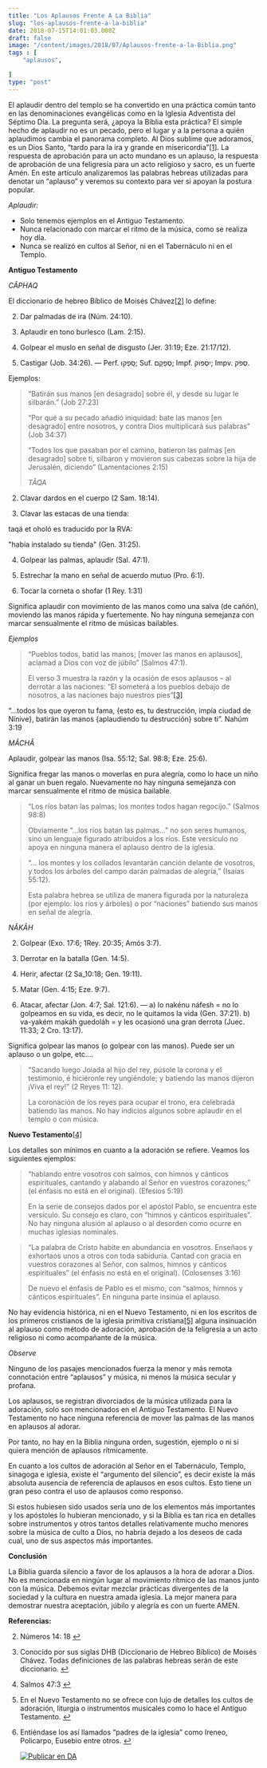 ```yaml
---
title: "Los Aplausos Frente A La Biblia"
slug: "los-aplausos-frente-a-la-biblia"
date: 2018-07-15T14:01:03.000Z
draft: false
image: "/content/images/2018/07/Aplausos-frente-a-la-Biblia.png"
tags : [
    "aplausos",

]
type: "post"
---
```


   El aplaudir dentro del templo se ha convertido en una práctica común tanto en las denominaciones evangélicas como en la Iglesia Adventista del Séptimo Día. La pregunta será, ¿apoya la Biblia esta práctica? El simple hecho de aplaudir no es un pecado, pero el lugar y a la persona a quién aplaudimos cambia el panorama completo. Al Dios sublime que adoramos, es un Dios Santo, “tardo para la ira y grande en misericordia”[[1]](#fn1). La respuesta de aprobación para un acto mundano es un aplauso, la respuesta de aprobación de una feligresía para un acto religioso y sacro, es un fuerte Amén. En este artículo analizaremos las palabras hebreas utilizadas para denotar un “aplauso” y veremos su contexto para ver si apoyan la postura popular.

 *Aplaudir:*

 
 * Solo tenemos ejemplos en el Antiguo Testamento.
 * Nunca relacionado con marcar el ritmo de la música, como se realiza hoy día.
 * Nunca se realizó en cultos al Señor, ni en el Tabernáculo ni en el Templo.
 
 **Antiguo Testamento**

 *CÂPHAQ*

 El diccionario de hebreo Bíblico de Moisés Chávez[[2]](#fn2) lo define:

 
 2.  Dar palmadas de ira (Núm. 24:10).

 
 4.  Aplaudir en tono burlesco (Lam. 2:15).

 
 6.  Golpear el muslo en señal de disgusto (Jer. 31:19; Eze. 21:17/12).

 
 8.  Castigar (Job. 34:26). — Perf. סָֽפְקוּ; Suf. סְפָקָם; Impf. יִסְפּוֹק; Impv. סְפֹק.

 
 
 Ejemplos:

 
>  “Batirán sus manos [en desagrado] sobre él, y desde su lugar le silbarán.” (Job 27:23)
> 
>   
>  “Por qué a su pecado añadió iniquidad: bate las manos [en desagrado] entre nosotros, y contra Dios multiplicará sus palabras” (Job 34:37)
> 
>   
>  “Todos los que pasaban por el camino, batieron las palmas [en desagrado] sobre ti, silbaron y movieron sus cabezas sobre la hija de Jerusalén, diciendo” (Lamentaciones 2:15)
> 
>   *TÂQA*

 
 2.  Clavar dardos en el cuerpo (2 Sam. 18:14).

 
 4.  Clavar las estacas de una tienda:

 
 
 taqá et oholó es traducido por la RVA:

 "había instalado su tienda" (Gen. 31:25).

 
 4.  Golpear las palmas, aplaudir (Sal. 47:1).

 
 6.  Estrechar la mano en señal de acuerdo mutuo (Pro. 6:1).

 
 8.  Tocar la corneta o shofar (1 Rey. 1:31)

 
 
 Significa aplaudir con movimiento de las manos como una salva (de cañón), moviendo las manos rápida y fuertemente. No hay ninguna semejanza con marcar sensualmente el ritmo de músicas bailables.

 *Ejemplos*

 
>  “Pueblos todos, batid las manos; [mover las manos en aplausos], aclamad a Dios con voz de júbilo” (Salmos 47:1).
> 
>   El verso 3 muestra la razón y la ocasión de esos aplausos – al derrotar a las naciones: “El someterá a los pueblos debajo de nosotros, a las naciones bajo nuestros pies”[[3]](#fn3)

 “…todos los que oyeron tu fama, {esto es, tu destrucción, impía ciudad de Nínive}, batirán las manos {aplaudiendo tu destrucción} sobre ti”. Nahúm 3:19

 *MÂCHÂ*

 Aplaudir, golpear las manos (Isa. 55:12; Sal. 98:8; Eze. 25:6).

 Significa fregar las manos o moverlas en pura alegría, como lo hace un niño al ganar un buen regalo. Nuevamente no hay ninguna semejanza con marcar sensualmente el ritmo de música bailable.

 
>  “Los ríos batan las palmas; los montes todos hagan regocijo.” (Salmos 98:8)
> 
>   Obviamente “…los ríos batan las palmas…” no son seres humanos, sino un lenguaje figurado atribuidos a los ríos. Este versículo no apoya en ninguna manera el aplauso dentro de la iglesia.

 
>  “… los montes y los collados levantarán canción delante de vosotros, y todos los árboles del campo darán palmadas de alegría,” (Isaías 55:12).
> 
>   Esta palabra hebrea se utiliza de manera figurada por la naturaleza (por ejemplo: los ríos y árboles) o por “naciones” batiendo sus manos en señal de alegría.

 *NÂKÂH*

 
 2.  Golpear (Exo. 17:6; 1Rey. 20:35; Amós 3:7).

 
 4.  Derrotar en la batalla (Gen. 14:5).

 
 6.  Herir, afectar (2 Sa\_10:18; Gen. 19:11).

 
 8.  Matar (Gen. 4:15; Eze. 9:7).

 
 10.  Atacar, afectar (Jon. 4:7; Sal. 121:6). — a) lo nakénu náfesh = no lo golpeamos en su vida, es decir, no le quitamos la vida (Gen. 37:21). b) va-yakém makáh guedoláh = y les ocasionó una gran derrota (Juec. 11:33; 2 Cro. 13:17).

 
 
 Significa golpear las manos (o golpear con las manos). Puede ser un aplauso o un golpe, etc.…

 
>  “Sacando luego Joiada al hijo del rey, púsole la corona y el testimonio, é hiciéronle rey ungiéndole; y batiendo las manos dijeron ¡Viva el rey!” (2 Reyes 11: 12).
> 
>   La coronación de los reyes para ocupar el trono, era celebrada batiendo las manos. No hay indicios algunos sobre aplaudir en el templo o con música.

 **Nuevo Testamento**[[4]](#fn4)

 Los detalles son mínimos en cuanto a la adoración se refiere. Veamos los siguientes ejemplos:

 
>  “hablando entre vosotros con salmos, con himnos y cánticos espirituales, cantando y alabando al Señor en vuestros corazones;” (el énfasis no está en el original). (Efesios 5:19)
> 
>   En la serie de consejos dados por el apóstol Pablo, se encuentra este versículo. Su consejo es claro, con “himnos y cánticos espirituales”. No hay ninguna alusión al aplauso o al desorden como ocurre en muchas iglesias nominales.

 
>  “La palabra de Cristo habite en abundancia en vosotros. Enseñaos y exhortaos unos a otros con toda sabiduría. Cantad con gracia en vuestros corazones al Señor, con salmos, himnos y cánticos espirituales” (el énfasis no está en el original). (Colosenses 3:16)
> 
>   De nuevo el énfasis de Pablo es el mismo, con “salmos, himnos y cánticos espirituales”. En ninguna parte insinúa el aplauso.

 No hay evidencia histórica, ni en el Nuevo Testamento, ni en los escritos de los primeros cristianos de la iglesia primitiva cristiana[[5]](#fn5) alguna insinuación al aplauso como método de adoración, aprobación de la feligresía a un acto religioso ni como acompañante de la música.

 *Observe*

 Ninguno de los pasajes mencionados fuerza la menor y más remota connotación entre “aplausos” y música, ni menos la música secular y profana.

 Los aplausos, se registran divorciados de la música utilizada para la adoración, solo son mencionados en el Antiguo Testamento. El Nuevo Testamento no hace ninguna referencia de mover las palmas de las manos en aplausos al adorar.

 Por tanto, no hay en la Biblia ninguna orden, sugestión, ejemplo o ni si quiera mención de aplausos rítmicamente.

 En cuanto a los cultos de adoración al Señor en el Tabernáculo, Templo, sinagoga e iglesia, existe el “argumento del silencio”, es decir existe la más absoluta ausencia de referencia de aplausos en esos cultos. Esto tiene un gran peso contra el uso de aplausos como responso.

 Si estos hubiesen sido usados sería uno de los elementos más importantes y los apóstoles lo hubieran mencionado, y si la Biblia es tan rica en detalles sobre instrumentos y otros tantos detalles relativamente mucho menores sobre la música de culto a Dios, no habría dejado a los deseos de cada cual, uno de sus aspectos más importantes.

 **Conclusión**

 La Biblia guarda silencio a favor de los aplausos a la hora de adorar a Dios. No es mencionada en ningún lugar al movimiento rítmico de las manos junto con la música. Debemos evitar mezclar prácticas divergentes de la sociedad y la cultura en nuestra amada iglesia. La mejor manera para demostrar nuestra aceptación, júbilo y alegría es con un fuerte AMEN.

 **Referencias:**

   
 2. Números 14: 18 [↩︎](#fnref1)

 
 4. Conocido por sus siglas DHB (Diccionario de Hebreo Bíblico) de Moisés Chávez. Todas definiciones de las palabras hebreas serán de este diccionario. [↩︎](#fnref2)

 
 6. Salmos 47:3 [↩︎](#fnref3)

 
 8. En el Nuevo Testamento no se ofrece con lujo de detalles los cultos de adoración, liturgia o instrumentos musicales como lo hace el Antiguo Testamento. [↩︎](#fnref4)

 
 10. Entiéndase los así llamados “padres de la iglesia” como Ireneo, Policarpo, Eusebio entre otros. [↩︎](#fnref5)

 
 
     [![Publicar en DA](/content/images/2020/06/Publicar_DA.png)](/quieres-publicar-en-da/) 